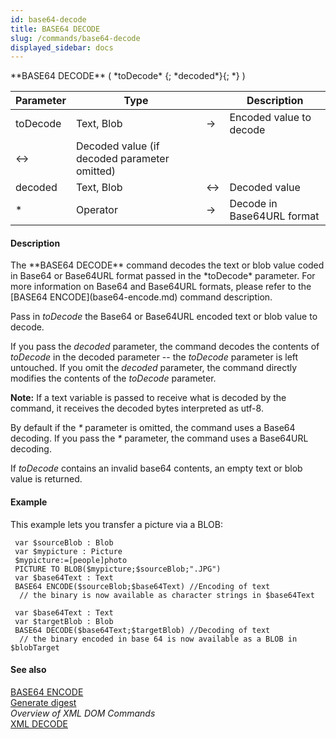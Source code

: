 ```yaml
---
id: base64-decode
title: BASE64 DECODE
slug: /commands/base64-decode
displayed_sidebar: docs
---
```


<!--REF #_command_.BASE64 DECODE.Syntax-->**BASE64 DECODE** ( *toDecode* {; *decoded*}{; *} )<!-- END REF-->
<!--REF #_command_.BASE64 DECODE.Params-->
| Parameter | Type |  | Description |
| --- | --- | --- | --- |
| toDecode | Text, Blob | &srarr; | Encoded value to decode |
| &harr; | Decoded value (if decoded parameter omitted) |
| decoded | Text, Blob | &harr; | Decoded value |
| * | Operator | &srarr; | Decode in Base64URL format |

<!-- END REF-->

#### Description 

<!--REF #_command_.BASE64 DECODE.Summary-->The **BASE64 DECODE** command decodes the text or blob value coded in Base64 or Base64URL format passed in the *toDecode* parameter.<!-- END REF--> For more information on Base64 and Base64URL formats, please refer to the [BASE64 ENCODE](base64-encode.md) command description. 

Pass in *toDecode* the Base64 or Base64URL encoded text or blob value to decode. 

If you pass the *decoded* parameter, the command decodes the contents of *toDecode* in the decoded parameter -- the *toDecode* parameter is left untouched. If you omit the *decoded* parameter, the command directly modifies the contents of the *toDecode* parameter.

**Note:** If a text variable is passed to receive what is decoded by the command, it receives the decoded bytes interpreted as utf-8.

By default if the *\** parameter is omitted, the command uses a Base64 decoding. If you pass the *\** parameter, the command uses a Base64URL decoding.

If *toDecode* contains an invalid base64 contents, an empty text or blob value is returned. 

#### Example 

This example lets you transfer a picture via a BLOB:

```4d
 var $sourceBlob : Blob
 var $mypicture : Picture
 $mypicture:=[people]photo
 PICTURE TO BLOB($mypicture;$sourceBlob;".JPG")
 var $base64Text : Text
 BASE64 ENCODE($sourceBlob;$base64Text) //Encoding of text
  // the binary is now available as character strings in $base64Text
 
 var $base64Text : Text
 var $targetBlob : Blob
 BASE64 DECODE($base64Text;$targetBlob) //Decoding of text
  // the binary encoded in base 64 is now available as a BLOB in $blobTarget
```

#### See also 

[BASE64 ENCODE](base64-encode.md)  
[Generate digest](generate-digest.md)  
*Overview of XML DOM Commands*  
[XML DECODE](xml-decode.md)  